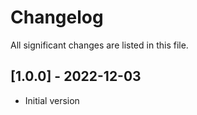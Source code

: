 # Changelog

All significant changes are listed in this file.

## [1.0.0] - 2022-12-03

- Initial version
